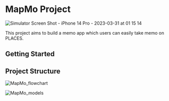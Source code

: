 # MapMo Project

![Simulator Screen Shot - iPhone 14 Pro - 2023-03-31 at 01 15 14](https://user-images.githubusercontent.com/21699055/229038504-03f916fe-107a-4784-a8de-2d0896639715.png)

This project aims to build a memo app which users can easily take memo on PLACES.


## Getting Started

## Project Structure

![MapMo_flowchart](https://user-images.githubusercontent.com/21699055/229036236-6dc63387-5622-48fd-9174-d11ed5de16e8.jpg)

![MapMo_models](https://user-images.githubusercontent.com/21699055/229036091-17e67854-676f-4810-b17a-85aea3fd7fa5.jpg)
